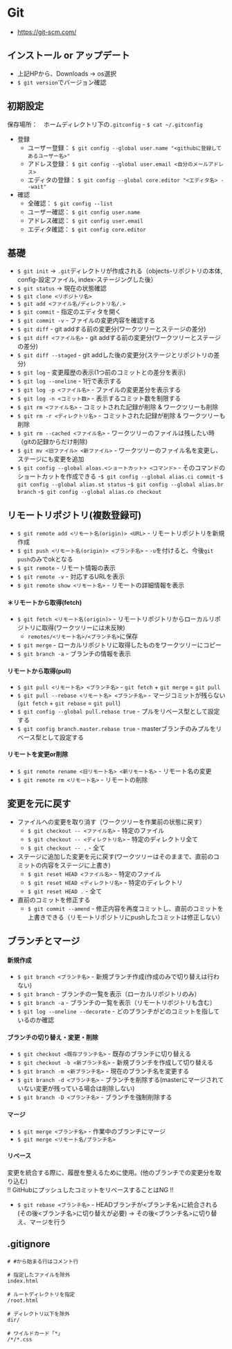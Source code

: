 # Git
- https://git-scm.com/

## インストール or アップデート
- 上記HPから、Downloads → os選択
- `$ git version`でバージョン確認

## 初期設定
保存場所：　ホームディレクトリ下の`.gitconfig` - `$ cat ~/.gitconfig`
- 登録
  - ユーザー登録： `$ git config --global user.name "<githubに登録してあるユーザー名>"`
  - アドレス登録： `$ git config --global user.email <自分のメールアドレス>`
  - エディタの登録： `$ git config --global core.editor "<エディタ名> --wait"`  
- 確認
  - 全確認： `$ git config --list`
  - ユーザー確認： `$ git config user.name`
  - アドレス確認： `$ git config user.email`
  - エディタ確認： `$ git config core.editor`

## 基礎
- `$ git init` → `.git`ディレクトリが作成される（objects-リポジトリの本体, config-設定ファイル, index-ステージングした後）
- `$ git status` → 現在の状態確認
- `$ git clone <リポジトリ名>`
- `$ git add <ファイル名/ディレクトリ名/.>`
- `$ git commit` - 指定のエディタを開く
- `$ git commit -v` - ファイルの変更内容を確認する
- `$ git diff` - git addする前の変更分(ワークツリーとステージの差分)
- `$ git diff <ファイル名>` - git addする前の変更分(ワークツリーとステージの差分)
- `$ git diff --staged` - git addした後の変更分(ステージとリポジトリの差分)
- `$ git log` - 変更履歴の表示(1つ前のコミットとの差分を表示)
- `$ git log --oneline` - 1行で表示する
- `$ git log -p <ファイル名>` - ファイルの変更差分を表示する
- `$ git log -n <コミット数>` - 表示するコミット数を制限する
- `$ git rm <ファイル名>` - コミットされた記録が削除 & ワークツリーも削除
- `$ git rm -r <ディレクトリ名>` - コミットされた記録が削除 & ワークツリーも削除
- `$ git rm --cached <ファイル名>` - ワークツリーのファイルは残したい時（gitの記録からだけ削除)
- `$ git mv <旧ファイル> <新ファイル>` - ワークツリーのファイル名を変更し、ステージにも変更を追加
- `$ git config --global aloas.<ショートカット> <コマンド>` - そのコマンドのショートカットを作成できる
-`$ git config --global alias.ci commit`
-`$ git config --global alias.st status`
-`$ git config --global alias.br branch`
-`$ git config --global alias.co checkout`

## リモートリポジトリ(複数登録可)
- `$ git remote add <リモート名(origin)> <URL>` - リモートリポジトリを新規作成
- `$ git push <リモート名(origin)> <ブランチ名>` - `-u`を付けると、今後`git push`のみでokとなる
- `$ git remote` - リモート情報の表示
- `$ git remote -v` - 対応するURLを表示
- `$ git remote show <リモート名>` - リモートの詳細情報を表示
  
#### ＊リモートから取得(fetch)
- `$ git fetch <リモート名(origin)>` - リモートリポジトリからローカルリポジトリに取得(ワークツリーには未反映)
  - `remotes/<リモート名>/<ブランチ名>`に保存
- `$ git merge` - ローカルリポジトリに取得したものをワークツリーにコピー
- `$ git branch -a` - ブランチの情報を表示

#### リモートから取得(pull)
- `$ git pull <リモート名> <ブランチ名>` - `git fetch` + `git merge` = `git pull`
- `$ git pull --rebase <リモート名> <ブランチ名>` - マージコミットが残らない(`git fetch` + `git rebase` = `git pull`)
- `$ git config --global pull.rebase true` - プルをリベース型として設定する
- `$ git config branch.master.rebase true` - masterブランチのみプルをリベース型として設定する
  
#### リモートを変更or削除
- `$ git remote rename <旧リモート名> <新リモート名>` - リモート名の変更
- `$ git remote rm <リモート名>` - リモートの削除
  
## 変更を元に戻す
- ファイルへの変更を取り消す（ワークツリーを作業前の状態に戻す）
  - `$ git checkout -- <ファイル名>` - 特定のファイル
  - `$ git checkout -- <ディレクトリ名>` - 特定のディレクトリ全て
  - `$ git checkout -- .` - 全て
- ステージに追加した変更を元に戻す(ワークツリーはそのままで、直前のコミットの内容をステージに上書き)
  - `$ git reset HEAD <ファイル名>` - 特定のファイル
  - `$ git reset HEAD <ディレクトリ名>` - 特定のディレクトリ
  - `$ git reset HEAD .` - 全て
- 直前のコミットを修正する
  - `$ git commit --amend` - 修正内容を再度コミットし、直前のコミットを上書きできる（リモートリポジトリにpushしたコミットは修正しない）

## ブランチとマージ

#### 新規作成
- `$ git branch <ブランチ名>` - 新規ブランチ作成(作成のみで切り替えは行わない)
- `$ git branch` - ブランチの一覧を表示（ローカルリポジトリのみ）
- `$ git branch -a` -  ブランチの一覧を表示（リモートリポジトリも含む）
- `$ git log --oneline --decorate` - どのブランチがどのコミットを指しているのか確認

#### ブランチの切り替え・変更・削除
- `$ git checkout <既存ブランチ名>` - 既存のブランチに切り替える
- `$ git checkout -b <新ブランチ名>` - 新規ブランチを作成して切り替える
- `$ git branch -m <新ブランチ名>` - 現在のブランチ名を変更する
- `$ git branch -d <ブランチ名>` - ブランチを削除する(masterにマージされていない変更が残っている場合は削除しない)
- `$ git branch -D <ブランチ名>` - ブランチを強制削除する

#### マージ
- `$ git merge <ブランチ名>` - 作業中のブランチにマージ
- `$ git merge <リモート名/ブランチ名>`  

#### リベース
変更を統合する際に、履歴を整えるために使用。(他のブランチでの変更分を取り込む)  
!! GitHubにプッシュしたコミットをリベースすることはNG !!
- `$ git rebase <ブランチ名>` - HEADブランチが<ブランチ名>に統合される(その後<ブランチ名>に切り替えが必要)
  → その後<ブランチ名>に切り替え、マージを行う

  
## .gitignore
  ```.gitignore
  # #から始まる行はコメント行
  
  # 指定したファイルを除外
  index.html
  
  # ルートディレクトリを指定
  /root.html
  
  # ディレクトリ以下を除外
  dir/
  
  # ワイルドカード「*」
  /*/*.css
  ```
